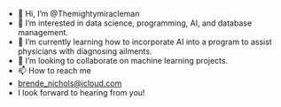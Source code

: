 - 👋 Hi, I’m @Themightymiracleman
- 👀 I’m interested in data science, programming, AI, and database management.
- 🌱 I’m currently learning how to incorporate AI into a program to assist physicians with diagnosing ailments.
- 💞️ I’m looking to collaborate on machine learning projects.
- 📫 How to reach me
- brende_nichols@icloud.com
- I look forward to hearing from you!
